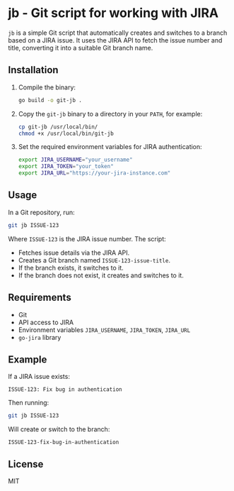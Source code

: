 # jb - Git script for working with JIRA

`jb` is a simple Git script that automatically creates and switches to a branch based on a JIRA issue. It uses the JIRA API to fetch the issue number and title, converting it into a suitable Git branch name.

## Installation

1. Compile the binary:
   ```sh
   go build -o git-jb .
   ```

2. Copy the `git-jb` binary to a directory in your `PATH`, for example:
   ```sh
   cp git-jb /usr/local/bin/
   chmod +x /usr/local/bin/git-jb
   ```

3. Set the required environment variables for JIRA authentication:
   ```sh
   export JIRA_USERNAME="your_username"
   export JIRA_TOKEN="your_token"
   export JIRA_URL="https://your-jira-instance.com"
   ```

## Usage

In a Git repository, run:
```sh
git jb ISSUE-123
```
Where `ISSUE-123` is the JIRA issue number. The script:
- Fetches issue details via the JIRA API.
- Creates a Git branch named `ISSUE-123-issue-title`.
- If the branch exists, it switches to it.
- If the branch does not exist, it creates and switches to it.

## Requirements
- Git
- API access to JIRA
- Environment variables `JIRA_USERNAME`, `JIRA_TOKEN`, `JIRA_URL`
- `go-jira` library

## Example
If a JIRA issue exists:
```
ISSUE-123: Fix bug in authentication
```
Then running:
```sh
git jb ISSUE-123
```
Will create or switch to the branch:
```
ISSUE-123-fix-bug-in-authentication
```

## License
MIT

